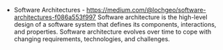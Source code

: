 - Software Architectures - https://medium.com/@lochgeo/software-architectures-f086a553f997
 Software architecture is the high-level design of a software system that defines its components, interactions, and properties. Software architecture evolves over time to cope with changing requirements, technologies, and challenges.